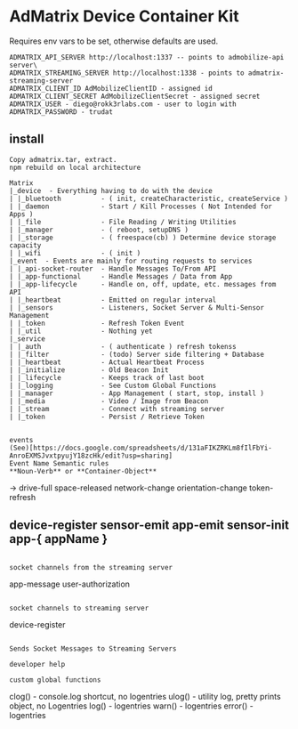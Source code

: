 # AdMatrix Device Container Kit


Requires env vars to be set, otherwise defaults are used.
```
ADMATRIX_API_SERVER http://localhost:1337 -- points to admobilize-api server\
ADMATRIX_STREAMING_SERVER http://localhost:1338 - points to admatrix-streaming-server
ADMATRIX_CLIENT_ID AdMobilizeClientID - assigned id
ADMATRIX_CLIENT_SECRET AdMobilizeClientSecret - assigned secret
ADMATRIX_USER - diego@rokk3rlabs.com - user to login with
ADMATRIX_PASSWORD - trudat
```

## install
```
Copy admatrix.tar, extract.
npm rebuild on local architecture
```

```
Matrix
|_device  - Everything having to do with the device
| |_bluetooth          - ( init, createCharacteristic, createService )
| |_daemon             - Start / Kill Processes ( Not Intended for Apps )
| |_file               - File Reading / Writing Utilities
| |_manager            - ( reboot, setupDNS )
| |_storage            - ( freespace(cb) ) Determine device storage capacity
| |_wifi               - ( init )
|_event  - Events are mainly for routing requests to services
| |_api-socket-router  - Handle Messages To/From API
| |_app-functional     - Handle Messages / Data from App
| |_app-lifecycle      - Handle on, off, update, etc. messages from API
| |_heartbeat          - Emitted on regular interval
| |_sensors            - Listeners, Socket Server & Multi-Sensor Management
| |_token              - Refresh Token Event
| |_util               - Nothing yet
|_service
| |_auth               - ( authenticate ) refresh tokenss
| |_filter             - (todo) Server side filtering + Database
| |_heartbeat          - Actual Heartbeat Process
| |_initialize         - Old Beacon Init
| |_lifecycle          - Keeps track of last boot
| |_logging            - See Custom Global Functions
| |_manager            - App Management ( start, stop, install )
| |_media              - Video / Image from Beacon
| |_stream             - Connect with streaming server
| |_token              - Persist / Retrieve Token


events
(See)[https://docs.google.com/spreadsheets/d/131aFIKZRKLm8fIlFbYi-AnroEXMSJvxtpyujY18zcHk/edit?usp=sharing]
Event Name Semantic rules
**Noun-Verb** or **Container-Object**
```
->
drive-full
space-released
network-change
orientation-change
token-refresh


device-register
sensor-emit
app-emit
sensor-init
app-{ appName }
---

```

socket channels from the streaming server
```
app-message
user-authorization
```

socket channels to streaming server
```
device-register
```

Sends Socket Messages to Streaming Servers

developer help

custom global functions
```
clog() - console.log shortcut, no logentries
ulog() - utility log, pretty prints object, no Logentries
log() - logentries
warn() - logentries
error() - logentries
```
